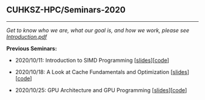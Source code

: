 ## CUHKSZ-HPC/Seminars-2020

---

*Get to know who we are, what our goal is, and how we work, please see [Introduction.pdf](https://github.com/CUHKSZ-HPC/Seminars/blob/main/2020/2020-Introduction.pdf)*

**Previous Seminars:**

- 2020/10/11: Introduction to SIMD Programming \[[slides](https://github.com/CUHKSZ-HPC/Seminars/blob/main/2020/2020-10-11-SIMD/SIMDseminar.pdf)\]\[[code](https://github.com/CUHKSZ-HPC/Seminars/blob/main/2020/2020-10-11-SIMD/)\]
- 2020/10/18: A Look at Cache Fundamentals and Optimization \[[slides](https://github.com/CUHKSZ-HPC/Seminars/blob/main/2020/2020-10-18-ALookAtCacheFundamentalsAndOptimization/cache.pdf)\]\[[code](https://github.com/CUHKSZ-HPC/Seminars/blob/main/2020/2020-10-18-ALookAtCacheFundamentalsAndOptimization/)\]

- 2020/10/25: GPU Architecture and GPU Programming \[[slides](https://github.com/CUHKSZ-HPC/Seminars/tree/main/2020/2020-10-25-GPUArchnProgramming/GPUArchnProgramming.pdf)\]\[[code](https://github.com/CUHKSZ-HPC/Seminars/tree/main/2020/2020-10-25-GPUArchnProgramming)\]
